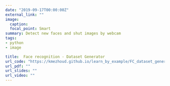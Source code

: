 ```yaml
---
date: "2019-09-17T00:00:00Z"
external_link: ""
image:
  caption:
  focal_point: Smart
summary: Detect new faces and shut images by webcam
tags:
- python
- image

title:  Face recognition - Dataset Generator
url_code: "https://kmezhoud.github.io/learn_by_example/FC_dataset_generator_trained_model/dataset_generator_trained_model.html"
url_pdf: ""
url_slides: ""
url_video: ""
---
```

